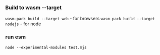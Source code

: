 ### Build to wasm --target <SOURCE>
`wasm-pack build --target web` - for browsers
`wasm-pack build --target nodejs` - for node
### run esm 
`node --experimental-modules test.mjs`